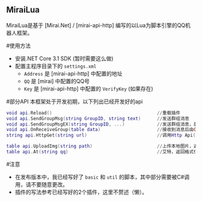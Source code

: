 ## MiraiLua
MiraiLua是基于 [Mirai.Net] / [mirai-api-http] 编写的以Lua为脚本引擎的QQ机器人框架。

#使用方法
- 安装.NET Core 3.1 SDK (暂时需要这么做)
- 配置主程序目录下的 `settings.xml`
  - `Address` 是 [mirai-api-http] 中配置的地址
  - `QQ` 是 [mirai] 中配置的QQ号
  - `Key` 是 [mirai-api-http] 中配置的 `VerifyKey` (如果存在)
  
#部分API
本框架处于开发初期，以下列出已经开发好的api
```lua
void api.Reload()										//重载插件
void api.SendGroupMsg(string GroupID, string text)		//发送群组消息
void api.SendGroupMsgEX(string GroupID, ...)			//发送群组消息，后面为可变参数，可解析上传图片等高级接口返回的table
void api.OnReceiveGroup(table data)						//接收到消息后由C#调用，结构见下文
string api.HttpGet(string url)							//调用Http Api(GET)

table api.UploadImg(string path)						//上传本地图片，返回格式化表
table api.At(string qq)									//艾特，返回格式化表
```

#注意
- 在发布版本中，我已经写好了 `basic` 和 `util` 的脚本，其中部分需要被C#调用，请不要随意更改。
- 插件的写法参考已经写好的2个插件，这里不赘述（懒）。